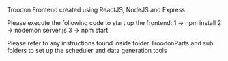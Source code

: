 Troodon Frontend created using ReactJS, NodeJS and Express

Please execute the following code to start up the frontend:
1 -> npm install
2 -> nodemon server.js
3 -> npm start

Please refer to any instructions found inside folder TroodonParts and sub folders
to set up the scheduler and data generation tools
